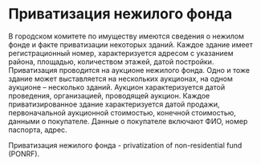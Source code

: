 # Приватизация нежилого фонда

В городском комитете по имуществу имеются сведения о нежилом фонде и
факте приватизации некоторых зданий. Каждое здание имеет регистрационный
номер, характеризуется адресом с указанием района, площадью, количеством
этажей, датой постройки. Приватизация проводится на аукционе нежилого фонда.
Одно и тоже здание может выставляется на нескольких аукционах, на одном
аукционе – несколько зданий. Аукцион характеризуется датой проведения,
организацией, проводящей аукцион. Каждое приватизированное здание
характеризуется датой продажи, первоначальной аукционной стоимостью,
конечной стоимостью, данными о покупателе. Данные о покупателе включают
ФИО, номер паспорта, адрес. 

Приватизация нежилого фонда - privatization of non-residential fund (PONRF).


